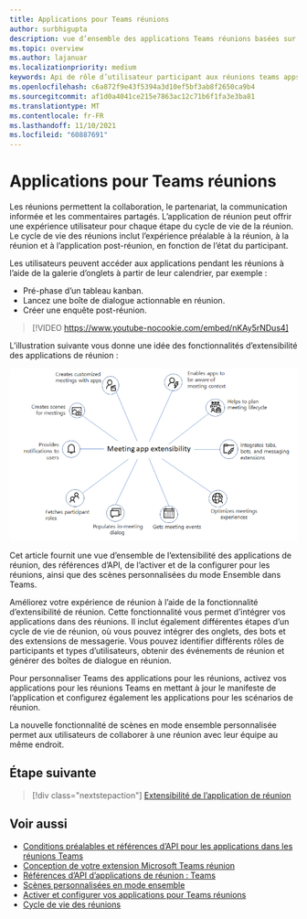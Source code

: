 ```yaml
---
title: Applications pour Teams réunions
author: surbhigupta
description: vue d’ensemble des applications Teams réunions basées sur le rôle des participants et des utilisateurs
ms.topic: overview
ms.author: lajanuar
ms.localizationpriority: medium
keywords: Api de rôle d’utilisateur participant aux réunions teams apps
ms.openlocfilehash: c6a872f9e43f5394a3d10ef5bf3ab8f2650ca9b4
ms.sourcegitcommit: af1d0a4041ce215e7863ac12c71b6f1fa3e3ba81
ms.translationtype: MT
ms.contentlocale: fr-FR
ms.lasthandoff: 11/10/2021
ms.locfileid: "60887691"
---
```

# <a name="apps-for-teams-meetings"></a>Applications pour Teams réunions

Les réunions permettent la collaboration, le partenariat, la communication informée et les commentaires partagés. L’application de réunion peut offrir une expérience utilisateur pour chaque étape du cycle de vie de la réunion. Le cycle de vie des réunions inclut l’expérience préalable à la réunion, à la réunion et à l’application post-réunion, en fonction de l’état du participant.

Les utilisateurs peuvent accéder aux applications pendant les réunions à l’aide de la galerie d’onglets à partir de leur calendrier, par exemple :

* Pré-phase d’un tableau kanban.
* Lancez une boîte de dialogue actionnable en réunion.
* Créer une enquête post-réunion.

> [!VIDEO https://www.youtube-nocookie.com/embed/nKAy5rNDus4]

L’illustration suivante vous donne une idée des fonctionnalités d’extensibilité des applications de réunion :

![Extensibilité de l’application de réunion](../assets/images/apps-in-meetings/meetingappextensibility.png)

Cet article fournit une vue d’ensemble de l’extensibilité des applications de réunion, des références d’API, de l’activer et de la configurer pour les réunions, ainsi que des scènes personnalisées du mode Ensemble dans Teams.

Améliorez votre expérience de réunion à l’aide de la fonctionnalité d’extensibilité de réunion. Cette fonctionnalité vous permet d’intégrer vos applications dans des réunions. Il inclut également différentes étapes d’un cycle de vie de réunion, où vous pouvez intégrer des onglets, des bots et des extensions de messagerie. Vous pouvez identifier différents rôles de participants et types d’utilisateurs, obtenir des événements de réunion et générer des boîtes de dialogue en réunion.

Pour personnaliser Teams des applications pour les réunions, activez vos applications pour les réunions Teams en mettant à jour le manifeste de l’application et configurez également les applications pour les scénarios de réunion.

La nouvelle fonctionnalité de scènes en mode ensemble personnalisée permet aux utilisateurs de collaborer à une réunion avec leur équipe au même endroit.

## <a name="next-step"></a>Étape suivante

> [!div class="nextstepaction"]
> [Extensibilité de l’application de réunion](meeting-app-extensibility.md)

## <a name="see-also"></a>Voir aussi

* [Conditions préalables et références d’API pour les applications dans les réunions Teams](create-apps-for-teams-meetings.md)
* [Conception de votre extension Microsoft Teams réunion](~/apps-in-teams-meetings/design/designing-apps-in-meetings.md)
* [Références d’API d’applications de réunion : Teams](~/apps-in-teams-meetings/api-references.md)
* [Scènes personnalisées en mode ensemble](~/apps-in-teams-meetings/teams-together-mode.md)
* [Activer et configurer vos applications pour Teams réunions](~/apps-in-teams-meetings/enable-and-configure-your-app-for-teams-meetings.md)
* [Cycle de vie des réunions](meeting-app-extensibility.md#meeting-lifecycle)
